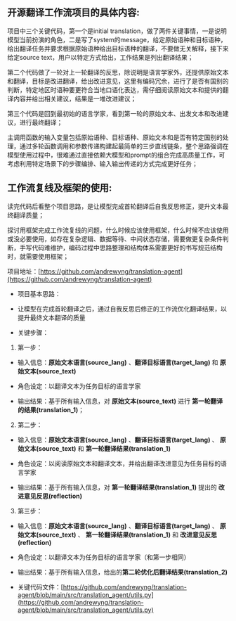 ## 开源翻译工作流项目的具体内容:

项目中三个关键代码，第一个是initial translation，做了两件关键事情，一是说明模型当前扮演的角色，二是写了system的message，给定原始语种和目标语种，给出翻译任务并要求根据原始语种给出目标语种的翻译，不要做无关解释，接下来给定source text，用户以特定方式给出，工作结果是列出翻译结果；

第二个代码做了一轮对上一轮翻译的反思，除说明是语言学家外，还提供原始文本和翻译，目标是改进翻译，给出改进意见，这里有编码冗余，进行了是否有国别的判断，特定地区时语种要更符合当地口语化表达，需仔细阅读原始文本和提供的翻译内容并给出相关建议，结果是一堆改进建议；

第三个代码是回到最初始的语言学家，看到第一轮的原始文本、出发文本和改进建议，进行最终翻译；

主调用函数的输入变量包括原始语种、目标语种、原始文本和是否有特定国别的处理，通过多轮函数调用和参数传递构建起最简单的三步直线链条，整个思路强调在模型使用过程中，很难通过直接依赖大模型和prompt的组合完成高质量工作，可考虑利用特定场景下的步骤编排、输入输出传递的方式完成更好任务；

## 工作流复线及框架的使用:

读完代码后看整个项目思路，是让模型完成首轮翻译后自我反思修正，提升文本最终翻译质量；

探讨用框架完成工作流复线的问题，什么时候应该使用框架，什么时候不应该使用或没必要使用，如存在复杂逻辑、数据等待、中间状态存储，需要做更复杂条件判断，手写代码难维护，编码过程中思路整理和结构体系需要更好的书写规范结构时，就需要使用框架；

项目地址：[https://github.com/andrewyng/translation-agent](https://github.com/andrewyng/translation-agent)

- 项目基本思路：

- 让模型在完成首轮翻译之后，通过自我反思后修正的工作流优化翻译结果，以提升最终文本翻译的质量

- 关键步骤：

1. 第一步：

- 输入信息：**原始文本语言(source_lang)** 、**翻译目标语言(target_lang)** 和 **原始文本(source_text)**

- 角色设定：以翻译文本为任务目标的语言学家

- 输出结果：基于所有输入信息，对 **原始文本(source_text)** 进行 **第一轮翻译的结果(translation_1)**；

2. 第二步：

- 输入信息：**原始文本语言(source_lang)** 、**翻译目标语言(target_lang)** 、 **原始文本(source_text)** 和 **第一轮翻译结果(translation_1)**

- 角色设定：以阅读原始文本和翻译文本，并给出翻译改进意见为任务目标的语言学家

- 输出结果：基于所有输入信息，对 **第一轮翻译结果(translation_1)** 提出的 **改进意见反思(reflection)**

3. 第三步：

- 输入信息：**原始文本语言(source_lang)** 、**翻译目标语言(target_lang)** 、 **原始文本(source_text)** 、 **第一轮翻译结果(translation_1)** 和 **改进意见反思(reflection)**

- 角色设定：以翻译文本为任务目标的语言学家（和第一步相同）

- 输出结果：基于所有输入信息，给出的**第二轮优化后翻译结果(translation_2)**

  

- 关键代码文件：[https://github.com/andrewyng/translation-agent/blob/main/src/translation_agent/utils.py](https://github.com/andrewyng/translation-agent/blob/main/src/translation_agent/utils.py)